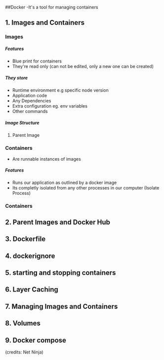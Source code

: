 ##Docker -It's a tool for managing containers
## 1. Images and Containers

### Images
##### Features
- Blue print for containers
- They're read only (can not be edited, only a new one can be created)
##### They store
- Runtime environment e.g specific node version
- Application code
- Any Dependencies
- Extra configuration eg. env variables
- Other commands
##### Image Structure
1. Parent Image


### Containers
- Are runnable instances of images
##### Features
- Runs our application as outlined by a docker image
- Its completly isolated from any other processes in our computer (Isolate Process)


### Containers

## 2. Parent Images and Docker Hub
## 3. Dockerfile
## 4. dockerignore
## 5. starting and stopping containers
## 6. Layer Caching
## 7. Managing Images and Containers
## 8. Volumes 
## 9. Docker compose
(credits:  Net Ninja)
